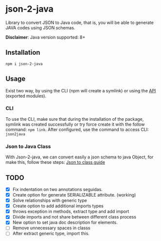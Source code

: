 # json-2-java

Library to convert JSON to Java code, that is, you will be able to generate JAVA codes using JSON schemas.

**Disclaimer**: Java version supported: 8+

## Installation

```
npm i json-2-java
```

## Usage

Exist two way, by using the CLI (npm will create a symlink) or using the [API](./docs/api.md) (exported modules).

### CLI

To use the CLI, make sure that during the installation of the package, symlink was created successfully or try force create it with the follow command: `npm link`. After configured, use the command to access CLI: `json2java`

### Json to Java Class

With Json-2-java, we can convert easily a json schema to java Object, for make this, follow these steps: [Json to class guide](./docs/json-to-class.md)

## TODO

- [x] Fix indentation on two annotations seguidas.
- [x] Create option for generate SERIALIZABLE attribute. (working)
- [x] Solve relationships with generic type
- [x] Create option to add additional imports types
- [x] throws exception in methods, extract type and add import
- [x] Divide imports and not share between different class process
- [x] New option to set java doc description for elements.
- [ ] Remove unnecessary spaces in classs
- [ ] After extract generic type, import this.

<!-- Nothing... waiting next tasks. -->
